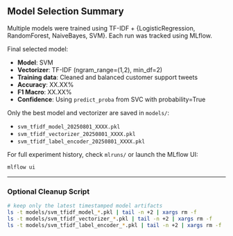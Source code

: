 ## Model Selection Summary

Multiple models were trained using TF-IDF + {LogisticRegression, RandomForest, NaiveBayes, SVM}.
Each run was tracked using MLflow.

Final selected model:
- **Model**: SVM
- **Vectorizer**: TF-IDF (ngram_range=(1,2), min_df=2)
- **Training data**: Cleaned and balanced customer support tweets
- **Accuracy**: XX.XX%
- **F1 Macro**: XX.XX%
- **Confidence**: Using `predict_proba` from SVC with probability=True

Only the best model and vectorizer are saved in `models/`:
- `svm_tfidf_model_20250801_XXXX.pkl`
- `svm_tfidf_vectorizer_20250801_XXXX.pkl`
- `svm_tfidf_label_encoder_20250801_XXXX.pkl`

For full experiment history, check `mlruns/` or launch the MLflow UI:
```bash
mlflow ui
```

---

### Optional Cleanup Script

```bash
# keep only the latest timestamped model artifacts
ls -t models/svm_tfidf_model_*.pkl | tail -n +2 | xargs rm -f
ls -t models/svm_tfidf_vectorizer_*.pkl | tail -n +2 | xargs rm -f
ls -t models/svm_tfidf_label_encoder_*.pkl | tail -n +2 | xargs rm -f
```